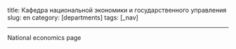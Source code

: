 title: Кафедра национальной экономики и государственного управления
slug: en
category: [departments]
tags: [_nav]

---

National economics page
